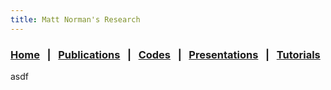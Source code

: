 ```yaml
---
title: Matt Norman's Research
---
```


### [Home](https://mrnorman.github.io)&nbsp;&nbsp;&nbsp;|&nbsp;&nbsp;&nbsp;[Publications](https://scholar.google.com/citations?user=rfPcopcAAAAJ&hl=en)&nbsp;&nbsp;&nbsp;|&nbsp;&nbsp;&nbsp;[Codes](https://github.com/mrnorman?tab=repositories)&nbsp;&nbsp;&nbsp;|&nbsp;&nbsp;&nbsp;[Presentations]()&nbsp;&nbsp;&nbsp;|&nbsp;&nbsp;&nbsp;[Tutorials]()

asdf
